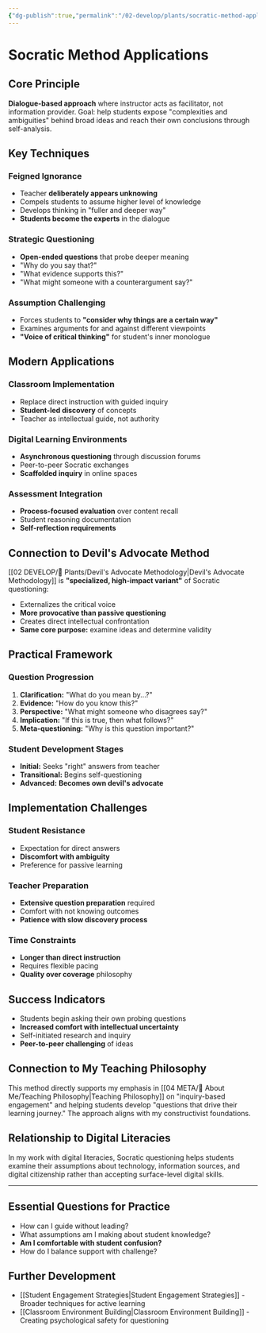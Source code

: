 ```yaml
---
{"dg-publish":true,"permalink":"/02-develop/plants/socratic-method-applications/","title":"Socratic Method Applications","tags":["socratic-method","questioning-techniques","dialogue-pedagogy","student-engagement","classical-pedagogy"],"created":"2025-01-29","updated":"2025-01-29"}
---
```



# Socratic Method Applications

## Core Principle
**Dialogue-based approach** where instructor acts as facilitator, not information provider. Goal: help students expose "complexities and ambiguities" behind broad ideas and reach their own conclusions through self-analysis.

## Key Techniques

### Feigned Ignorance
- Teacher **deliberately appears unknowing**
- Compels students to assume higher level of knowledge
- Develops thinking in "fuller and deeper way"
- **Students become the experts** in the dialogue

### Strategic Questioning
- **Open-ended questions** that probe deeper meaning
- "Why do you say that?"
- "What evidence supports this?"
- "What might someone with a counterargument say?"

### Assumption Challenging
- Forces students to **"consider why things are a certain way"**
- Examines arguments for and against different viewpoints
- **"Voice of critical thinking"** for student's inner monologue

## Modern Applications

### Classroom Implementation
- Replace direct instruction with guided inquiry
- **Student-led discovery** of concepts
- Teacher as intellectual guide, not authority

### Digital Learning Environments
- **Asynchronous questioning** through discussion forums
- Peer-to-peer Socratic exchanges
- **Scaffolded inquiry** in online spaces

### Assessment Integration
- **Process-focused evaluation** over content recall
- Student reasoning documentation
- **Self-reflection requirements**

## Connection to Devil's Advocate Method
[[02 DEVELOP/🌿 Plants/Devil's Advocate Methodology\|Devil's Advocate Methodology]] is **"specialized, high-impact variant"** of Socratic questioning:
- Externalizes the critical voice
- **More provocative than passive questioning**
- Creates direct intellectual confrontation
- **Same core purpose:** examine ideas and determine validity

## Practical Framework

### Question Progression
1. **Clarification:** "What do you mean by...?"
2. **Evidence:** "How do you know this?"
3. **Perspective:** "What might someone who disagrees say?"
4. **Implication:** "If this is true, then what follows?"
5. **Meta-questioning:** "Why is this question important?"

### Student Development Stages
- **Initial:** Seeks "right" answers from teacher
- **Transitional:** Begins self-questioning
- **Advanced:** **Becomes own devil's advocate**

## Implementation Challenges

### Student Resistance
- Expectation for direct answers
- **Discomfort with ambiguity**
- Preference for passive learning

### Teacher Preparation
- **Extensive question preparation** required
- Comfort with not knowing outcomes
- **Patience with slow discovery process**

### Time Constraints
- **Longer than direct instruction**
- Requires flexible pacing
- **Quality over coverage** philosophy

## Success Indicators
- Students begin asking their own probing questions
- **Increased comfort with intellectual uncertainty**
- Self-initiated research and inquiry
- **Peer-to-peer challenging** of ideas

## Connection to My Teaching Philosophy
This method directly supports my emphasis in [[04 META/👤 About Me/Teaching Philosophy\|Teaching Philosophy]] on "inquiry-based engagement" and helping students develop "questions that drive their learning journey." The approach aligns with my constructivist foundations.

## Relationship to Digital Literacies
In my work with digital literacies, Socratic questioning helps students examine their assumptions about technology, information sources, and digital citizenship rather than accepting surface-level digital skills.

---

## Essential Questions for Practice
- How can I guide without leading?
- What assumptions am I making about student knowledge?
- **Am I comfortable with student confusion?**
- How do I balance support with challenge?

## Further Development
- [[Student Engagement Strategies\|Student Engagement Strategies]] - Broader techniques for active learning
- [[Classroom Environment Building\|Classroom Environment Building]] - Creating psychological safety for questioning